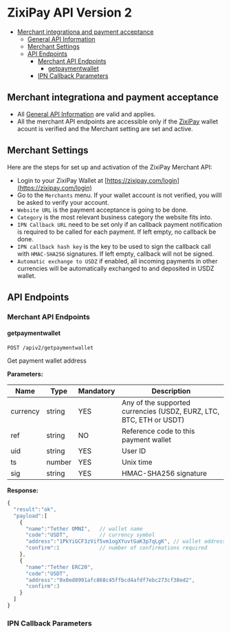 # ZixiPay API Version 2

- [Merchant integrationa and payment acceptance](#payment-acceptance)
  - [General API Information](./rest-api.md#general-api-information)
  - [Merchant Settings](#merchant-settings)  
  - [API Endpoints](#api-endpoints)
    - [Merchant API Endpoints](#merchant-api-endpoints)
      - [getpaymentwallet](#getpaymentwallet)
    - [IPN Callback Parameters](#ipn-callback-parameters)

## Merchant integrationa and payment acceptance
* All [General API Information](./rest-api.md#general-api-information) are valid and applies.
* All the merchant API endpoints are accessible only if the [ZixiPay](https://zixipay.com) wallet acount is verified and the Merchant setting are set and active.

## Merchant Settings

Here are the steps for set up and activation of the ZixiPay Merchant API: 

* Login to your ZixiPay Wallet at [https://zixipay.com/login](https://zixipay.com/login)
* Go to the ```Merchants``` menu. If your wallet account is not verified, you willl be asked to verify your account.
* ```Website URL``` is the payment acceptance is going to be done.
* ```Category``` is the most relevant business category the website fits into.
* ```IPN Callback URL``` need to be set only if an callback payment notification is required to be called for each payment. If left empty, no callback be done. 
* ```IPN callback hash key``` is the key to be used to sign the callback call with ```HMAC-SHA256``` signatures. If left empty, callback will not be signed.
* ```Automatic exchange to USDZ``` if enabled, all incoming payments in other currencies will be automatically exchanged to and deposited in USDZ wallet.


## API Endpoints
### Merchant API Endpoints
#### getpaymentwallet
```
POST /apiv2/getpaymentwallet
```
Get payment wallet address

**Parameters:**


Name | Type | Mandatory | Description
------------ | ------------ | ------------ | ------------
currency | string | YES |Any of the supported currencies (USDZ, EURZ, LTC, BTC, ETH or USDT)
ref | string | NO |Reference code to this payment wallet
uid | string | YES |User ID
ts | number | YES |Unix time
sig | string | YES |HMAC-SHA256 signature

**Response:**
```javascript
{
  "result":"ok",
  "payload":[
    {
      "name":"Tether OMNI",   // wallet name
      "code":"USDT",          // currency symbol
      "address":"1PkYiGCF3zVif5vm1ogXYuvtGaK3p7qLgK", // wallet address
      "confirm":1             // number of confirmations required
    },
    {
      "name":"Tether ERC20",
      "code":"USDT",
      "address":"0x0ed8991afc868c45ffbcd4afdf7ebc273cf38ed2",
      "confirm":3
    }
  ]
}
```
### IPN Callback Parameters
